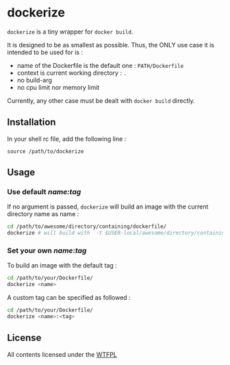 dockerize
=========

`dockerize` is a tiny wrapper for `docker build`.

It is designed to be as smallest as possible.
Thus, the ONLY use case it is intended to be used for is :

- name of the Dockerfile is the default one : `PATH/Dockerfile`
- context is current working directory : `.`
- no build-arg
- no cpu limit nor memory limit

Currently, any other case must be dealt with `docker build` directly.


## Installation

In your shell rc file, add the following line :

```
source /path/to/dockerize
```


## Usage

### Use default _name:tag_

If no argument is passed, `dockerize` will build an image with the current directory name as name :

```bash
cd /path/to/awesome/directory/containing/dockerfile/
dockerize # will build with `-t $USER-local/awesome/directory/containing/dockerfile`
```

### Set your own _name:tag_

To build an image with the default tag :

```bash
cd /path/to/your/Dockerfile/
dockerize <name>
```

A custom tag can be specified as followed :

```bash
cd /path/to/your/Dockerfile/
dockerize <name>:<tag>
```


## License

All contents licensed under the [WTFPL](LICENSE)

